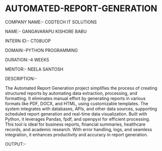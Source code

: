 # AUTOMATED-REPORT-GENERATION

COMPANY NAME:- CODTECH IT SOLUTIONS

NAME:- GANGAVARAPU KISHORE BABU

INTERN ID:- CT08UOP

DOMAIN:-PYTHON PROGRAMMING

DURATION:-4 WEEKS

MENTOR:- NEELA SANTOSH


DESCRIPTION:-

The Automated Report Generation project simplifies the process of creating structured reports by automating data extraction, processing, and formatting. It eliminates manual effort by generating reports in various formats like PDF, DOCX, and HTML, using customizable templates. The system integrates with databases, APIs, and other data sources, supporting scheduled report generation and real-time data visualization. Built with Python, it leverages Pandas, fpdf, and openpyxl for efficient processing. This tool is ideal for business reports, financial summaries, healthcare records, and academic research. With error handling, logs, and seamless integration, it enhances productivity and accuracy in report generation.

OUTPUT:-


